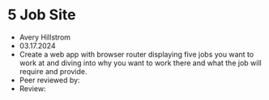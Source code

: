 # 5 Job Site

+ Avery Hillstrom
+ 03.17.2024
+ Create a web app with browser router displaying five jobs you want to work at and diving into why you want to work there and what the job will require and provide.
+ Peer reviewed by: 
+ Review: 
